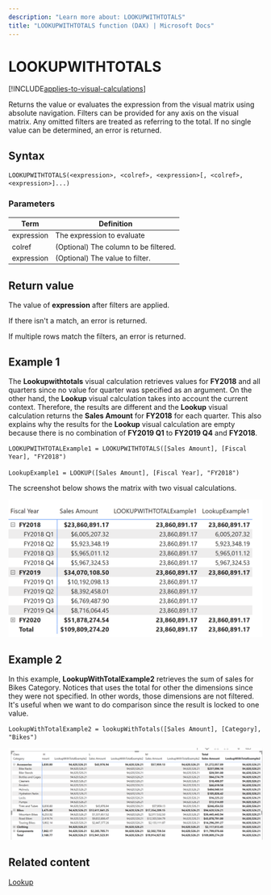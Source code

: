 ```yaml
---
description: "Learn more about: LOOKUPWITHTOTALS"
title: "LOOKUPWITHTOTALS function (DAX) | Microsoft Docs"
---
```

# LOOKUPWITHTOTALS

[!INCLUDE[applies-to-visual-calculations](includes/applies-to-visual-calculations.md)]

Returns the value or evaluates the expression from the visual matrix using absolute navigation. Filters can be provided for any axis on the visual matrix. Any omitted filters are treated as referring to the total. If no single value can be determined, an error is returned.

## Syntax

```dax
LOOKUPWITHTOTALS(<expression>, <colref>, <expression>[, <colref>, <expression>]...)
```

### Parameters

|Term|Definition|
|--------|--------------|
|expression| The expression to evaluate |
|colref|(Optional) The column to be filtered.|
|expression|(Optional) The value to filter.|

## Return value

The value of **expression** after filters are applied.

If there isn't a match, an error is returned.

If multiple rows match the filters, an error is returned.

## Example 1

The **Lookupwithtotals** visual calculation retrieves values for **FY2018** and all quarters since no value for quarter was specified as an argument. On the other hand, the **Lookup** visual calculation takes into account the current context. Therefore, the results are different and the **Lookup** visual calculation returns the **Sales Amount** for **FY2018** for each quarter. This also explains why the results for the **Lookup** visual calculation are empty because there is no combination of **FY2019 Q1** to **FY2019 Q4** and **FY2018**.


```dax
LOOKUPWITHTOTALExample1 = LOOKUPWITHTOTALS([Sales Amount], [Fiscal Year], "FY2018")

LookupExample1 = LOOKUP([Sales Amount], [Fiscal Year], "FY2018")
```

The screenshot below shows the matrix with two visual calculations.

![lookupwithTotals example 1](media/dax-queries/dax-visualcalc-lookupwithtotals-example1.png)

## Example 2
In this example, **LookupWithTotalExample2** retrieves the sum of sales for Bikes Category. Notices that uses the total for other the dimensions since they were not specified. In other words, those dimensions are not filtered. It's useful when we want to do comparison since the result is locked to one value.

```dax
LookupWithTotalExample2 = lookupWithTotals([Sales Amount], [Category], "Bikes")
```

![lookupwithTotals example 2](media/dax-queries/dax-visualcalc-lookupwithtotals-example2.png)

## Related content

[Lookup](lookup-function-dax.md)
